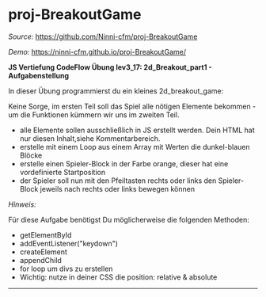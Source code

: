 # proj-BreakoutGame

_Source:_ https://github.com/Ninni-cfm/proj-BreakoutGame

_Demo:_ https://ninni-cfm.github.io/proj-BreakoutGame/

**JS Vertiefung CodeFlow Übung lev3_17: 2d_Breakout_part1 - Aufgabenstellung**

In dieser Übung programmierst du ein kleines 2d_breakout_game:

Keine Sorge, im ersten Teil soll das Spiel alle nötigen Elemente bekommen - um die Funktionen kümmern wir uns im zweiten Teil.

-   alle Elemente sollen ausschließlich in JS erstellt werden. Dein HTML hat nur diesen Inhalt,siehe Kommentarbereich.
-   erstelle mit einem Loop aus einem Array mit Werten die dunkel-blauen Blöcke
-   erstelle einen Spieler-Block in der Farbe orange, dieser hat eine vordefinierte Startposition
-   der Spieler soll nun mit den Pfeiltasten rechts oder links den Spieler-Block jeweils nach rechts oder links bewegen können

_Hinweis:_

Für diese Aufgabe benötigst Du möglicherweise die folgenden Methoden:

-   getElementById
-   addEventListener("keydown")
-   createElement
-   appendChild
-   for loop um divs zu erstellen
-   Wichtig: nutze in deiner CSS die position: relative & absolute

---
